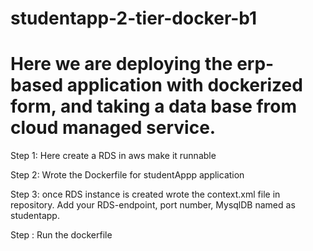 # studentapp-2-tier-docker-b1
# Here we are deploying the erp-based application with dockerized form, and taking a data base from cloud managed service.

Step 1: Here create a RDS in aws make it runnable

Step 2: Wrote the Dockerfile for studentAppp application

Step 3: once RDS instance is created wrote the context.xml file in repository. Add your RDS-endpoint, port number, MysqlDB named as studentapp.

Step : Run the dockerfile